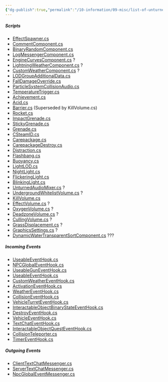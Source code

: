 ```yaml
---
{"dg-publish":true,"permalink":"/10-information/09-misc/list-of-unturned-modhooks-and-scripts/","created":"2024-11-15T20:01:08.903+07:00","updated":"2024-11-15T21:27:02.561+07:00"}
---
```


##### Scripts
- [EffectSpawner.cs](https://github.com/Unturned-Datamining/Unturned-Datamining/blob/09b5dd59b7981ff4f27ca917f31689b12fbdaec1/Assembly-CSharp/SDG.Unturned/EffectManager.cs) 
- [CommentComponent.cs](https://github.com/Unturned-Datamining/Unturned-Datamining/blob/09b5dd59b7981ff4f27ca917f31689b12fbdaec1/Assembly-CSharp/SDG.Unturned/CommentComponent.cs)
- [BinaryRandomComponent.cs](https://github.com/Unturned-Datamining/Unturned-Datamining/blob/09b5dd59b7981ff4f27ca917f31689b12fbdaec1/Assembly-CSharp/SDG.Unturned/BinaryRandomComponent.cs)
- [LogMessengerComponent.cs](https://github.com/Unturned-Datamining/Unturned-Datamining/blob/09b5dd59b7981ff4f27ca917f31689b12fbdaec1/Assembly-CSharp/SDG.Unturned/LogMessengerComponent.cs)
- [EngineCurvesComponent.cs](<https://github.com/Unturned-Datamining/Unturned-Datamining/blob/09b5dd59b7981ff4f27ca917f31689b12fbdaec1/Assembly-CSharp/SDG.Unturned/EngineCurvesComponent.cs>) ?
- [LightningWeatherComponent.cs](<https://github.com/Unturned-Datamining/Unturned-Datamining/blob/09b5dd59b7981ff4f27ca917f31689b12fbdaec1/Assembly-CSharp/SDG.Unturned/LightningWeatherComponent.cs>) ?
- [CustomWeatherComponent.cs](<https://github.com/Unturned-Datamining/Unturned-Datamining/blob/09b5dd59b7981ff4f27ca917f31689b12fbdaec1/Assembly-CSharp/SDG.Unturned/CustomWeatherComponent.cs>) ?
- [LODGroupAdditionalData.cs](https://github.com/Unturned-Datamining/Unturned-Datamining/blob/09b5dd59b7981ff4f27ca917f31689b12fbdaec1/Assembly-CSharp/SDG.Unturned/LODGroupAdditionalData.cs)
- [FallDamageOverride.cs](https://github.com/Unturned-Datamining/Unturned-Datamining/blob/09b5dd59b7981ff4f27ca917f31689b12fbdaec1/Assembly-CSharp/SDG.Unturned/FallDamageOverride.cs)
- [ParticleSystemCollisionAudio.cs](https://github.com/Unturned-Datamining/Unturned-Datamining/blob/09b5dd59b7981ff4f27ca917f31689b12fbdaec1/Assembly-CSharp/SDG.Unturned/ParticleSystemCollisionAudio.cs)
- [TemperatureTrigger.cs](https://github.com/Unturned-Datamining/Unturned-Datamining/blob/09b5dd59b7981ff4f27ca917f31689b12fbdaec1/Assembly-CSharp/SDG.Unturned/TemperatureTrigger.cs)
- [Achievement.cs](<https://github.com/Unturned-Datamining/Unturned-Datamining/blob/09b5dd59b7981ff4f27ca917f31689b12fbdaec1/Assembly-CSharp/SDG.Unturned/Achievement.cs>)
- [Acid.cs](<https://github.com/Unturned-Datamining/Unturned-Datamining/blob/09b5dd59b7981ff4f27ca917f31689b12fbdaec1/Assembly-CSharp/SDG.Unturned/Acid.cs>)
- [Barrier.cs](<https://github.com/Unturned-Datamining/Unturned-Datamining/blob/09b5dd59b7981ff4f27ca917f31689b12fbdaec1/Assembly-CSharp/SDG.Unturned/Barrier.cs>) (Superseded by KillVolume.cs)
- [Rocket.cs](<https://github.com/Unturned-Datamining/Unturned-Datamining/blob/09b5dd59b7981ff4f27ca917f31689b12fbdaec1/Assembly-CSharp/SDG.Unturned/Rocket.cs>)
- [ImpactGrenade.cs](<https://github.com/Unturned-Datamining/Unturned-Datamining/blob/09b5dd59b7981ff4f27ca917f31689b12fbdaec1/Assembly-CSharp/SDG.Unturned/ImpactGrenade.cs>)
- [StickyGrenade.cs](<https://github.com/Unturned-Datamining/Unturned-Datamining/blob/09b5dd59b7981ff4f27ca917f31689b12fbdaec1/Assembly-CSharp/SDG.Unturned/StickyGrenade.cs>)
- [Grenade.cs](<https://github.com/Unturned-Datamining/Unturned-Datamining/blob/09b5dd59b7981ff4f27ca917f31689b12fbdaec1/Assembly-CSharp/SDG.Unturned/Grenade.cs>)
- [CSteamID.cs](<https://github.com/olie304/UnturnedScripts/blob/master/CSteamID.cs>)
- [Carepackage.cs](<https://github.com/Unturned-Datamining/Unturned-Datamining/blob/09b5dd59b7981ff4f27ca917f31689b12fbdaec1/Assembly-CSharp/SDG.Unturned/Carepackage.cs>)
- [CarepackageDestroy.cs](<https://github.com/Unturned-Datamining/Unturned-Datamining/blob/09b5dd59b7981ff4f27ca917f31689b12fbdaec1/Assembly-CSharp/SDG.Unturned/CarepackageDestroy.cs>)
- [Distraction.cs](<https://github.com/Unturned-Datamining/Unturned-Datamining/blob/09b5dd59b7981ff4f27ca917f31689b12fbdaec1/Assembly-CSharp/SDG.Unturned/Distraction.cs>)
- [Flashbang.cs](<https://github.com/Unturned-Datamining/Unturned-Datamining/blob/09b5dd59b7981ff4f27ca917f31689b12fbdaec1/Assembly-CSharp/SDG.Unturned/Flashbang.cs>)
- [Buoyancy.cs](<https://github.com/Unturned-Datamining/Unturned-Datamining/blob/09b5dd59b7981ff4f27ca917f31689b12fbdaec1/Assembly-CSharp/SDG.Unturned/Buoyancy.cs>)
- [LightLOD.cs](<https://github.com/Unturned-Datamining/Unturned-Datamining/blob/09b5dd59b7981ff4f27ca917f31689b12fbdaec1/Assembly-CSharp/SDG.Unturned/LightLOD.cs>)
- [NightLight.cs](<https://github.com/Unturned-Datamining/Unturned-Datamining/blob/09b5dd59b7981ff4f27ca917f31689b12fbdaec1/Assembly-CSharp/SDG.Unturned/NightLight.cs>)
- [FlickeringLight.cs](<https://github.com/Unturned-Datamining/Unturned-Datamining/blob/09b5dd59b7981ff4f27ca917f31689b12fbdaec1/Assembly-CSharp/SDG.Unturned/FlickeringLight.cs>)
- [BlinkingLight.cs](<https://github.com/Unturned-Datamining/Unturned-Datamining/blob/09b5dd59b7981ff4f27ca917f31689b12fbdaec1/Assembly-CSharp/SDG.Unturned/BlinkingLight.cs>) 
- [UnturnedAudioMixer.cs](<https://github.com/Unturned-Datamining/Unturned-Datamining/blob/09b5dd59b7981ff4f27ca917f31689b12fbdaec1/Assembly-CSharp/SDG.Unturned/UnturnedAudioMixer.cs>) ?
- [UndergroundWhitelistVolume.cs](<https://github.com/Unturned-Datamining/Unturned-Datamining/blob/09b5dd59b7981ff4f27ca917f31689b12fbdaec1/Assembly-CSharp/SDG.Unturned/UndergroundWhitelistVolume.cs>) ?
- [KillVolume.cs](<https://github.com/Unturned-Datamining/Unturned-Datamining/blob/09b5dd59b7981ff4f27ca917f31689b12fbdaec1/Assembly-CSharp/SDG.Unturned/KillVolume.cs>)
- [EffectVolume.cs](<https://github.com/Unturned-Datamining/Unturned-Datamining/blob/09b5dd59b7981ff4f27ca917f31689b12fbdaec1/Assembly-CSharp/SDG.Unturned/EffectVolume.cs>) ?
- [OxygenVolume.cs](<https://github.com/Unturned-Datamining/Unturned-Datamining/blob/09b5dd59b7981ff4f27ca917f31689b12fbdaec1/Assembly-CSharp/SDG.Unturned/OxygenVolume.cs>) ?
- [DeadzoneVolume.cs](<https://github.com/Unturned-Datamining/Unturned-Datamining/blob/09b5dd59b7981ff4f27ca917f31689b12fbdaec1/Assembly-CSharp/SDG.Unturned/DeadzoneVolume.cs>) ?
- [CullingVolume.cs](<https://github.com/Unturned-Datamining/Unturned-Datamining/blob/09b5dd59b7981ff4f27ca917f31689b12fbdaec1/Assembly-CSharp/SDG.Unturned/CullingVolume.cs>) ?
- [GrassDisplacement.cs](<https://github.com/Unturned-Datamining/Unturned-Datamining/blob/09b5dd59b7981ff4f27ca917f31689b12fbdaec1/Assembly-CSharp/SDG.Unturned/GrassDisplacement.cs>) ?
- [GraphicsSettings.cs](<https://github.com/Unturned-Datamining/Unturned-Datamining/blob/09b5dd59b7981ff4f27ca917f31689b12fbdaec1/Assembly-CSharp/SDG.Unturned/GraphicsSettings.cs>) ?
- [DynamicWaterTransparentSortComponent.cs](<https://github.com/Unturned-Datamining/Unturned-Datamining/blob/09b5dd59b7981ff4f27ca917f31689b12fbdaec1/Assembly-CSharp/SDG.Unturned/DynamicWaterTransparentSortComponent.cs>) ???

##### Incoming Events
- [UseableEventHook.cs](https://github.com/Unturned-Datamining/Unturned-Datamining/blob/09b5dd59b7981ff4f27ca917f31689b12fbdaec1/Assembly-CSharp/SDG.Unturned/UseableEventHook.cs) 
- [NPCGlobalEventHook.cs](https://github.com/Unturned-Datamining/Unturned-Datamining/blob/09b5dd59b7981ff4f27ca917f31689b12fbdaec1/Assembly-CSharp/SDG.Unturned/NpcGlobalEventHook.cs)
- [UseableGunEventHook.cs](https://github.com/Unturned-Datamining/Unturned-Datamining/blob/09b5dd59b7981ff4f27ca917f31689b12fbdaec1/Assembly-CSharp/SDG.Unturned/UseableGunEventHook.cs)
- [UseableEventHook.cs](https://github.com/Unturned-Datamining/Unturned-Datamining/blob/09b5dd59b7981ff4f27ca917f31689b12fbdaec1/Assembly-CSharp/SDG.Unturned/UseableEventHook.cs)
- [CustomWeatherEventHook.cs](https://github.com/Unturned-Datamining/Unturned-Datamining/blob/09b5dd59b7981ff4f27ca917f31689b12fbdaec1/Assembly-CSharp/SDG.Unturned/CustomWeatherEventHook.cs)
- [ActivationEventHook.cs](https://github.com/Unturned-Datamining/Unturned-Datamining/blob/09b5dd59b7981ff4f27ca917f31689b12fbdaec1/Assembly-CSharp/SDG.Unturned/ActivationEventHook.cs)
- [WeatherEventHook.cs](https://github.com/Unturned-Datamining/Unturned-Datamining/blob/09b5dd59b7981ff4f27ca917f31689b12fbdaec1/Assembly-CSharp/SDG.Unturned/WeatherEventHook.cs)
- [CollisionEventHook.cs](https://github.com/Unturned-Datamining/Unturned-Datamining/blob/09b5dd59b7981ff4f27ca917f31689b12fbdaec1/Assembly-CSharp/SDG.Unturned/CollisionEventHook.cs)
- [VehicleTurretEventHook.cs](https://github.com/Unturned-Datamining/Unturned-Datamining/blob/09b5dd59b7981ff4f27ca917f31689b12fbdaec1/Assembly-CSharp/SDG.Unturned/VehicleTurretEventHook.cs)
- [InteractableObjectBinaryStateEventHook.cs](https://github.com/Unturned-Datamining/Unturned-Datamining/blob/09b5dd59b7981ff4f27ca917f31689b12fbdaec1/Assembly-CSharp/SDG.Unturned/InteractableObjectBinaryStateEventHook.cs)
- [DestroyEventHook.cs](https://github.com/Unturned-Datamining/Unturned-Datamining/blob/09b5dd59b7981ff4f27ca917f31689b12fbdaec1/Assembly-CSharp/SDG.Unturned/DestroyEventHook.cs)
- [VehicleEventHook.cs](https://github.com/Unturned-Datamining/Unturned-Datamining/blob/09b5dd59b7981ff4f27ca917f31689b12fbdaec1/Assembly-CSharp/SDG.Unturned/VehicleEventHook.cs)
- [TextChatEventHook.cs](https://github.com/Unturned-Datamining/Unturned-Datamining/blob/09b5dd59b7981ff4f27ca917f31689b12fbdaec1/Assembly-CSharp/SDG.Unturned/TextChatEventHook.cs)
- [InteractableObjectQuestEventHook.cs](https://github.com/Unturned-Datamining/Unturned-Datamining/blob/09b5dd59b7981ff4f27ca917f31689b12fbdaec1/Assembly-CSharp/SDG.Unturned/InteractableObjectQuestEventHook.cs)
- [CollisionTeleporter.cs](https://github.com/Unturned-Datamining/Unturned-Datamining/blob/09b5dd59b7981ff4f27ca917f31689b12fbdaec1/Assembly-CSharp/SDG.Unturned/CollisionTeleporter.cs)
- [TimerEventHook.cs](https://github.com/Unturned-Datamining/Unturned-Datamining/blob/09b5dd59b7981ff4f27ca917f31689b12fbdaec1/Assembly-CSharp/SDG.Unturned/TimerEventHook.cs)

##### Outgoing Events
- [ClientTextChatMessenger.cs](https://github.com/Unturned-Datamining/Unturned-Datamining/blob/09b5dd59b7981ff4f27ca917f31689b12fbdaec1/Assembly-CSharp/SDG.Unturned/ClientTextChatMessenger.cs)
- [ServerTextChatMessenger.cs](https://github.com/Unturned-Datamining/Unturned-Datamining/blob/09b5dd59b7981ff4f27ca917f31689b12fbdaec1/Assembly-CSharp/SDG.Unturned/ServerTextChatMessenger.cs)
- [NpcGlobalEventMessenger.cs](https://github.com/Unturned-Datamining/Unturned-Datamining/blob/09b5dd59b7981ff4f27ca917f31689b12fbdaec1/Assembly-CSharp/SDG.Unturned/NpcGlobalEventMessenger.cs)